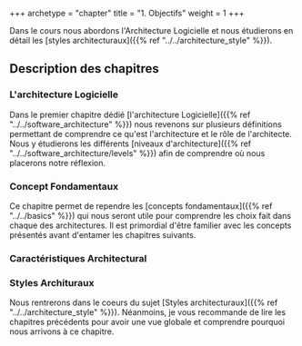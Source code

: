 +++
archetype = "chapter"
title = "1. Objectifs"
weight = 1
+++

Dans le cours nous abordons l'Architecture Logicielle et nous étudierons en détail les [styles architecturaux]({{% ref "../../architecture_style" %}}).

## Description des chapitres
### L'architecture Logicielle
Dans le premier chapitre dédié [l'architecture Logicielle]({{% ref "../../software_architecture" %}}) nous revenons sur plusieurs définitions permettant de comprendre ce qu'est l'architecture et le rôle de l'architecte. Nous y étudierons les différents [niveaux d'architecture]({{% ref "../../software_architecture/levels" %}}) afin de comprendre où nous placerons notre réflexion.

### Concept Fondamentaux
Ce chapitre permet de rependre les [concepts fondamentaux]({{% ref "../../basics" %}}) qui nous seront utile pour comprendre les choix fait dans chaque des architectures. Il est primordial d'être familier avec les concepts présentés avant d'entamer les chapitres suivants.

### Caractéristiques Architectural

### Styles Archituraux
Nous rentrerons dans le coeurs du sujet [Styles architecturaux]({{% ref "../../architecture_style" %}}). Néanmoins, je vous recommande de lire les chapitres précédents pour avoir une vue globale et comprendre pourquoi nous arrivons à ce chapitre. 